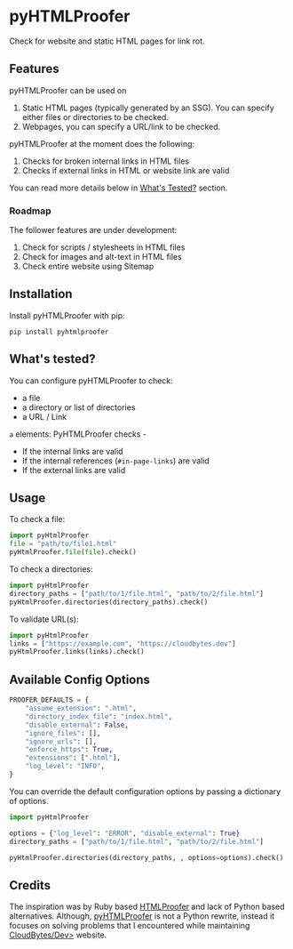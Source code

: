 # pyHTMLProofer

Check for website and static HTML pages for link rot.


## Features

pyHTMLProofer can be used on
1. Static HTML pages (typically generated by an SSG). You can specify either files or directories to be checked.
2. Webpages, you can specify a URL/link to be checked.


pyHTMLProofer at the moment does the following:

1. Checks for broken internal links in HTML files
2. Checks if external links in HTML or website link are valid

You can read more details below in [What's Tested?](#whats-tested) section.

### Roadmap
The follower features are under development:
1. Check for scripts / stylesheets in HTML files
2. Check for images and alt-text in HTML files
3. Check entire website using Sitemap


## Installation
Install pyHTMLProofer with pip:
```
pip install pyhtmlproofer
```

## What's tested?

You can configure pyHTMLProofer to check:

- a file
- a directory or list of directories
- a URL / Link


`a` elements: PyHTMLProofer checks - 

- If the internal links are valid
- If the internal references (`#in-page-links`) are valid
- If the external links are valid

## Usage
To check a file:
```python
import pyHtmlProofer
file = "path/to/file1.html"
pyHtmlProofer.file(file).check()
```

To check a directories:
```python
import pyHtmlProofer
directory_paths = ["path/to/1/file.html", "path/to/2/file.html"]
pyHtmlProofer.directories(directory_paths).check()
```

To validate URL(s):
```python
import pyHtmlProofer
links = ["https://example.com", "https://cloudbytes.dev"]
pyHtmlProofer.links(links).check()
```





## Available Config Options


```python
PROOFER_DEFAULTS = {
    "assume_extension": ".html",
    "directory_index_file": "index.html",
    "disable_external": False,
    "ignore_files": [],
    "ignore_urls": [],
    "enforce_https": True,
    "extensions": [".html"],
    "log_level": "INFO",
}
```

You can override the default configuration options by passing a dictionary of options.

```python
import pyHtmlProofer

options = {"log_level": "ERROR", "disable_external": True}
directory_paths = ["path/to/1/file.html", "path/to/2/file.html"]

pyHtmlProofer.directories(directory_paths, , options=options).check()
```


## Credits

The inspiration was by Ruby based [HTMLProofer](https://github.com/gjtorikian/html-proofer) and lack of Python based alternatives. Although, [pyHTMLProofer](https://github.com/rehanhaider/pyhtmlproofer) is not a Python rewrite, instead it focuses on solving problems that I encountered while maintaining [CloudBytes/Dev>](https://cloudbytes.dev) website.